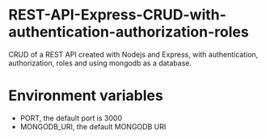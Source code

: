 # REST-API-Express-CRUD-with-authentication-authorization-roles
CRUD of a REST API created with Nodejs and Express, with authentication, authorization, roles and using mongodb as a database.

# Environment variables
- PORT, the default port is 3000
- MONGODB_URI, the default MONGODB URI
